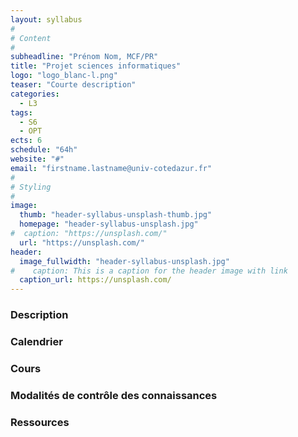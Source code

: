 ```yaml
---
layout: syllabus
#
# Content
#
subheadline: "Prénom Nom, MCF/PR"
title: "Projet sciences informatiques"
logo: "logo_blanc-l.png"
teaser: "Courte description"
categories:
  - L3
tags:
  - S6
  - OPT
ects: 6
schedule: "64h"
website: "#"
email: "firstname.lastname@univ-cotedazur.fr"
#
# Styling
#
image:
  thumb: "header-syllabus-unsplash-thumb.jpg"
  homepage: "header-syllabus-unsplash.jpg"
#  caption: "https://unsplash.com/"
  url: "https://unsplash.com/"
header:
  image_fullwidth: "header-syllabus-unsplash.jpg"
#    caption: This is a caption for the header image with link
  caption_url: https://unsplash.com/  
---
```


###  Description ###

###  Calendrier ###

###  Cours ###

###  Modalités de contrôle des connaissances ###

###  Ressources ###

